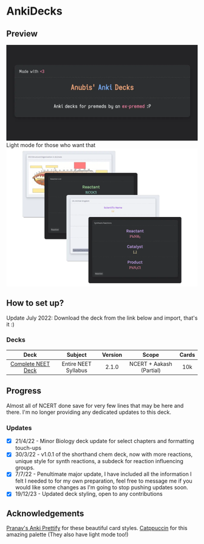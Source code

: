 # AnkiDecks

## Preview

<img src="Assets/AnkiThumb.webp">
Light mode for those who want that
<img src="Assets/preview.webp">

## How to set up?
Update July 2022: Download the deck from the link below and import, that's it :)

### Decks
Deck | Subject | Version | Scope | Cards
:---: | :---: | :---: | :---: | :---:
[Complete NEET Deck](https://github.com/AnubisNekhet/AnkiDecks/blob/main/Decks/AnubisDeckPenultimate.apkg?raw=true "Complete NEET Deck") | Entire NEET Syllabus | 2.1.0 | NCERT + Aakash (Partial) | 10k

## Progress
Almost all of NCERT done save for very few lines that may be here and there. I'm no longer providing any dedicated updates to this deck.

### Updates
- [x] 21/4/22 - Minor Biology deck update for select chapters and formatting touch-ups
- [x] 30/3/22 - v1.0.1 of the shorthand chem deck, now with more reactions, unique style for synth reactions, a subdeck for reaction influencing groups.
- [x] 7/7/22 - Penultimate major update, I have included all the information I felt I needed to for my own preparation, feel free to message me if you would like some changes as I'm going to stop pushing updates soon.
- [x] 19/12/23 - Updated deck styling, open to any contributions

## Acknowledgements

[Pranav's Anki Prettify](https://github.com/pranavdeshai/anki-prettify) for these beautiful card styles.
[Catppuccin](https://github.com/catppuccin/catppuccin) for this amazing palette (They also have light mode too!)
